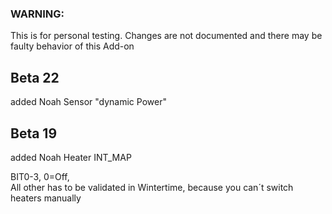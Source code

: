 ### WARNING: 
This is for personal testing. 
Changes are not documented and there may be faulty behavior of this Add-on

## Beta 22

added Noah Sensor "dynamic Power"

## Beta 19

added Noah Heater INT_MAP

BIT0-3, 0=Off,   
All other has to be validated in Wintertime, because you can´t switch heaters manually

